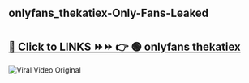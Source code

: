 
 ## onlyfans_thekatiex-Only-Fans-Leaked

# <h2><a href="https://clipsfans.com/onlyfans_thekatiex&ref=git">🔗 Click to LINKS ⏩⏩ 👉 🟢 onlyfans thekatiex </a></h2>

<a href="https://clipsfans.com/onlyfans_thekatiex&ref=git" rel="nofollow" data-target="animated-image.originalLink"><img src="https://i.ibb.co.com/xMMVF88/686577567.gif" alt="Viral Video Original" style="max-width: 100%; display: inline-block;" data-target="animated-image.originalImage"></a>
